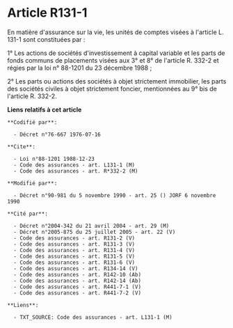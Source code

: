 # Article R131-1

En matière d'assurance sur la vie, les unités de comptes visées à l'article L. 131-1 sont constituées par :

1° Les actions de sociétés d'investissement à capital variable et les parts de fonds communs de placements visées aux 3° et
8° de l'article R. 332-2 et régies par la loi n° 88-1201 du 23 décembre 1988 ;

2° Les parts ou actions des sociétés à objet strictement immobilier, les parts des sociétés civiles à objet strictement
foncier, mentionnées au 9° bis de l'article R. 332-2.

**Liens relatifs à cet article**

	**Codifié par**:

	  - Décret n°76-667 1976-07-16

	**Cite**:

	  - Loi n°88-1201 1988-12-23
	  - Code des assurances - art. L131-1 (M)
	  - Code des assurances - art. R*332-2 (M)

	**Modifié par**:

	  - Décret n°90-981 du 5 novembre 1990 - art. 25 () JORF 6 novembre 1990

	**Cité par**:

	  - Décret n°2004-342 du 21 avril 2004 - art. 29 (M)
	  - Décret n°2005-875 du 25 juillet 2005 - art. 22 (V)
	  - Code des assurances - art. R131-2 (V)
	  - Code des assurances - art. R131-3 (V)
	  - Code des assurances - art. R131-4 (V)
	  - Code des assurances - art. R131-5 (V)
	  - Code des assurances - art. R131-6 (V)
	  - Code des assurances - art. R134-14 (V)
	  - Code des assurances - art. R142-10 (Ab)
	  - Code des assurances - art. R142-14 (Ab)
	  - Code des assurances - art. R441-7-1 (V)
	  - Code des assurances - art. R441-7-2 (V)

	**Liens**:

	  - TXT_SOURCE: Code des assurances - art. L131-1 (M)
